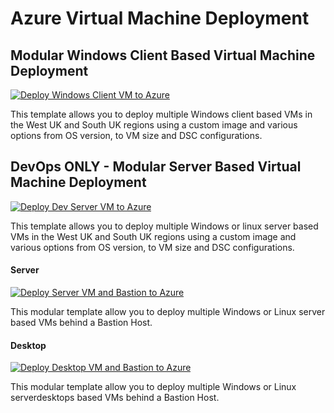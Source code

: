 # Azure Virtual Machine Deployment

## Modular Windows Client Based Virtual Machine Deployment

[![Deploy Windows Client VM to Azure](https://aka.ms/deploytoazurebutton)](https://portal.azure.com/#create/Microsoft.Template/uri/https%3A%2F%2Fraw.githubusercontent.com%2Fbalticapprenticeships%2Fazurevmdeployment%2Fmain%2FwindowsClient%2FclientMain.json/createUIDefinitionUri/https%3A%2F%2Fraw.githubusercontent.com%2Fbalticapprenticeships%2Fazurevmdeployment%2Fmain%2FwindowsClient%2FuiWcDefinition.json)

This template allows you to deploy multiple Windows client based VMs in the West UK and South UK regions using a custom image and various options from OS version, to VM size and DSC configurations.


## DevOps ONLY - Modular Server Based Virtual Machine Deployment

[![Deploy Dev Server VM to Azure](https://aka.ms/deploytoazurebutton)](https://portal.azure.com/#create/Microsoft.Template/uri/https%3A%2F%2Fraw.githubusercontent.com%2Fbalticapprenticeships%2Fazuredeployment%2Fmain%2FdeploymentDev%2FserverMain.json/createUIDefinitionUri/https%3A%2F%2Fraw.githubusercontent.com%2Fbalticapprenticeships%2Fazuredeployment%2Fmain%2FdeploymentDev%2FuiSvrDefinition.json)

This template allows you to deploy multiple Windows or linux server based VMs in the West UK and South UK regions using a custom image and various options from OS version, to VM size and DSC configurations.

#### Server
[![Deploy Server VM and Bastion to Azure](https://aka.ms/deploytoazurebutton)](https://portal.azure.com/#create/Microsoft.Template/uri/https%3A%2F%2Fraw.githubusercontent.com%2Fbalticapprenticeships%2Fazurevmdeployment%2Fmain%2FvmDeploymentBastion%2FserverMain.json/createUIDefinitionUri/https%3A%2F%2Fraw.githubusercontent.com%2Fbalticapprenticeships%2Fazurevmdeployment%2Fmain%2FvmDeploymentBastion%2FuiSvrDefinition.json)

This modular template allow you to deploy multiple Windows or Linux server based VMs behind a Bastion Host.

#### Desktop
[![Deploy Desktop VM and Bastion to Azure](https://aka.ms/deploytoazurebutton)](https://portal.azure.com/#create/Microsoft.Template/uri/https%3A%2F%2Fraw.githubusercontent.com%2Fbalticapprenticeships%2Fazurevmdeployment%2Fmain%2FvmDeploymentBastion%2FdesktopMain.json/createUIDefinitionUri/https%3A%2F%2Fraw.githubusercontent.com%2Fbalticapprenticeships%2Fazurevmdeployment%2Fmain%2FvmDeploymentBastion%2FuiWcDefinition.json)

This modular template allow you to deploy multiple Windows or Linux serverdesktops based VMs behind a Bastion Host.

<!--## DevOps Testing Only